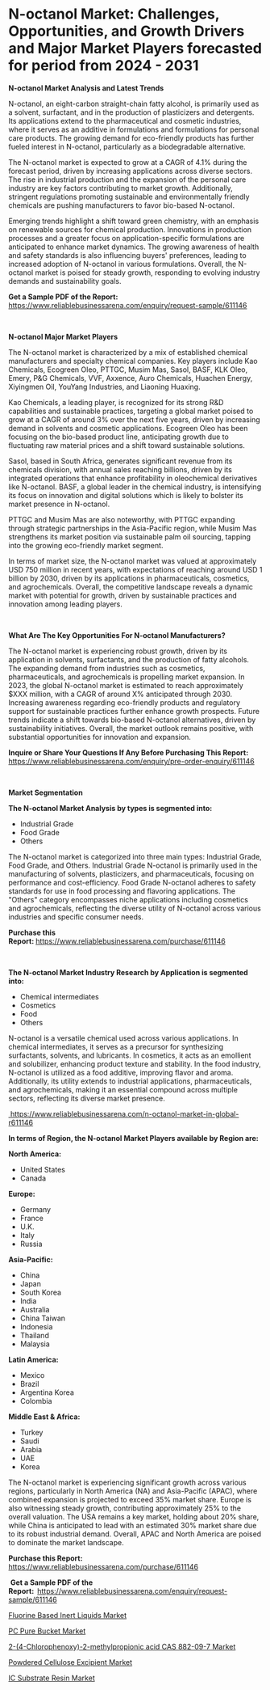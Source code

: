 <p><h1>N-octanol Market: Challenges, Opportunities, and Growth Drivers and Major Market Players forecasted for period from 2024 - 2031</h1></p><p><strong>N-octanol Market Analysis and Latest Trends</strong></p>
<p><p>N-octanol, an eight-carbon straight-chain fatty alcohol, is primarily used as a solvent, surfactant, and in the production of plasticizers and detergents. Its applications extend to the pharmaceutical and cosmetic industries, where it serves as an additive in formulations and formulations for personal care products. The growing demand for eco-friendly products has further fueled interest in N-octanol, particularly as a biodegradable alternative.</p><p>The N-octanol market is expected to grow at a CAGR of 4.1% during the forecast period, driven by increasing applications across diverse sectors. The rise in industrial production and the expansion of the personal care industry are key factors contributing to market growth. Additionally, stringent regulations promoting sustainable and environmentally friendly chemicals are pushing manufacturers to favor bio-based N-octanol. </p><p>Emerging trends highlight a shift toward green chemistry, with an emphasis on renewable sources for chemical production. Innovations in production processes and a greater focus on application-specific formulations are anticipated to enhance market dynamics. The growing awareness of health and safety standards is also influencing buyers' preferences, leading to increased adoption of N-octanol in various formulations. Overall, the N-octanol market is poised for steady growth, responding to evolving industry demands and sustainability goals.</p></p>
<p><strong>Get a Sample PDF of the Report:&nbsp;</strong> <a href="https://www.reliablebusinessarena.com/enquiry/request-sample/611146?utm_campaign=1599&utm_medium=2&utm_source=Github&utm_content=ia&utm_term=12102024&utm_id=n-octanol">https://www.reliablebusinessarena.com/enquiry/request-sample/611146</a></p>
<p>&nbsp;</p>
<p><strong>N-octanol Major Market Players</strong></p>
<p><p>The N-octanol market is characterized by a mix of established chemical manufacturers and specialty chemical companies. Key players include Kao Chemicals, Ecogreen Oleo, PTTGC, Musim Mas, Sasol, BASF, KLK Oleo, Emery, P&G Chemicals, VVF, Axxence, Auro Chemicals, Huachen Energy, Xiyingmen Oil, YouYang Industries, and Liaoning Huaxing.</p><p>Kao Chemicals, a leading player, is recognized for its strong R&D capabilities and sustainable practices, targeting a global market poised to grow at a CAGR of around 3% over the next five years, driven by increasing demand in solvents and cosmetic applications. Ecogreen Oleo has been focusing on the bio-based product line, anticipating growth due to fluctuating raw material prices and a shift toward sustainable solutions.</p><p>Sasol, based in South Africa, generates significant revenue from its chemicals division, with annual sales reaching billions, driven by its integrated operations that enhance profitability in oleochemical derivatives like N-octanol. BASF, a global leader in the chemical industry, is intensifying its focus on innovation and digital solutions which is likely to bolster its market presence in N-octanol.</p><p>PTTGC and Musim Mas are also noteworthy, with PTTGC expanding through strategic partnerships in the Asia-Pacific region, while Musim Mas strengthens its market position via sustainable palm oil sourcing, tapping into the growing eco-friendly market segment.</p><p>In terms of market size, the N-octanol market was valued at approximately USD 750 million in recent years, with expectations of reaching around USD 1 billion by 2030, driven by its applications in pharmaceuticals, cosmetics, and agrochemicals. Overall, the competitive landscape reveals a dynamic market with potential for growth, driven by sustainable practices and innovation among leading players.</p></p>
<p>&nbsp;</p>
<p><strong>What Are The Key Opportunities For N-octanol Manufacturers?</strong></p>
<p><p>The N-octanol market is experiencing robust growth, driven by its application in solvents, surfactants, and the production of fatty alcohols. The expanding demand from industries such as cosmetics, pharmaceuticals, and agrochemicals is propelling market expansion. In 2023, the global N-octanol market is estimated to reach approximately $XXX million, with a CAGR of around X% anticipated through 2030. Increasing awareness regarding eco-friendly products and regulatory support for sustainable practices further enhance growth prospects. Future trends indicate a shift towards bio-based N-octanol alternatives, driven by sustainability initiatives. Overall, the market outlook remains positive, with substantial opportunities for innovation and expansion.</p></p>
<p><strong>Inquire or Share Your Questions If Any Before Purchasing This Report:</strong> <a href="https://www.reliablebusinessarena.com/enquiry/pre-order-enquiry/611146?utm_campaign=1599&utm_medium=2&utm_source=Github&utm_content=ia&utm_term=12102024&utm_id=n-octanol">https://www.reliablebusinessarena.com/enquiry/pre-order-enquiry/611146</a></p>
<p>&nbsp;</p>
<p><strong>Market Segmentation</strong></p>
<p><strong>The N-octanol Market Analysis by types is segmented into:</strong></p>
<p><ul><li>Industrial Grade</li><li>Food Grade</li><li>Others</li></ul></p>
<p><p>The N-octanol market is categorized into three main types: Industrial Grade, Food Grade, and Others. Industrial Grade N-octanol is primarily used in the manufacturing of solvents, plasticizers, and pharmaceuticals, focusing on performance and cost-efficiency. Food Grade N-octanol adheres to safety standards for use in food processing and flavoring applications. The "Others" category encompasses niche applications including cosmetics and agrochemicals, reflecting the diverse utility of N-octanol across various industries and specific consumer needs.</p></p>
<p><strong>Purchase this Report:&nbsp;</strong><a href="https://www.reliablebusinessarena.com/purchase/611146?utm_campaign=1599&utm_medium=2&utm_source=Github&utm_content=ia&utm_term=12102024&utm_id=n-octanol">https://www.reliablebusinessarena.com/purchase/611146</a></p>
<p>&nbsp;</p>
<p><strong>The N-octanol Market Industry Research by Application is segmented into:</strong></p>
<p><ul><li>Chemical intermediates</li><li>Cosmetics</li><li>Food</li><li>Others</li></ul></p>
<p><p>N-octanol is a versatile chemical used across various applications. In chemical intermediates, it serves as a precursor for synthesizing surfactants, solvents, and lubricants. In cosmetics, it acts as an emollient and solubilizer, enhancing product texture and stability. In the food industry, N-octanol is utilized as a food additive, improving flavor and aroma. Additionally, its utility extends to industrial applications, pharmaceuticals, and agrochemicals, making it an essential compound across multiple sectors, reflecting its diverse market presence.</p></p>
<p><a href="https://www.reliablebusinessarena.com/n-octanol-market-in-global-r611146?utm_campaign=1599&utm_medium=2&utm_source=Github&utm_content=ia&utm_term=12102024&utm_id=n-octanol">&nbsp;https://www.reliablebusinessarena.com/n-octanol-market-in-global-r611146</a></p>
<p><strong>In terms of Region, the N-octanol Market Players available by Region are:</strong></p>
<p>
    <p> <strong> North America: </strong>
        <ul>
            <li>United States</li>
            <li>Canada</li>
        </ul>
        </p> 
    <p> <strong> Europe: </strong>
        <ul>
            <li>Germany</li>
            <li>France</li>
            <li>U.K.</li>
            <li>Italy</li>
            <li>Russia</li>
        </ul>
        </p> 
    <p> <strong> Asia-Pacific: </strong>
        <ul>
            <li>China</li>
            <li>Japan</li>
            <li>South Korea</li>
            <li>India</li>
            <li>Australia</li>
            <li>China Taiwan</li>
            <li>Indonesia</li>
            <li>Thailand</li>
            <li>Malaysia</li>
        </ul>
        </p> 
    <p> <strong> Latin America: </strong>
        <ul>
            <li>Mexico</li>
            <li>Brazil</li>
            <li>Argentina Korea</li>
            <li>Colombia</li>
        </ul>
        </p> 
    <p> <strong> Middle East & Africa: </strong>
        <ul>
            <li>Turkey</li>
            <li>Saudi</li>
            <li>Arabia</li>
            <li>UAE</li>
            <li>Korea</li>
        </ul>
    </p>
    </p>
<p><p>The N-octanol market is experiencing significant growth across various regions, particularly in North America (NA) and Asia-Pacific (APAC), where combined expansion is projected to exceed 35% market share. Europe is also witnessing steady growth, contributing approximately 25% to the overall valuation. The USA remains a key market, holding about 20% share, while China is anticipated to lead with an estimated 30% market share due to its robust industrial demand. Overall, APAC and North America are poised to dominate the market landscape.</p></p>
<p><strong>Purchase this Report: </strong><a href="https://www.reliablebusinessarena.com/purchase/611146?utm_campaign=1599&utm_medium=2&utm_source=Github&utm_content=ia&utm_term=12102024&utm_id=n-octanol">https://www.reliablebusinessarena.com/purchase/611146</a></p>
<p>&nbsp;<strong>Get a Sample PDF of the Report:&nbsp;&nbsp;</strong><a href="https://www.reliablebusinessarena.com/enquiry/request-sample/611146?utm_campaign=1599&utm_medium=2&utm_source=Github&utm_content=ia&utm_term=12102024&utm_id=n-octanol">https://www.reliablebusinessarena.com/enquiry/request-sample/611146</a></p>
<p><strong></strong></p>
<p><p><a href="https://www.linkedin.com/pulse/fluorine-based-inert-liquids-market-ecosystem-competitive-landscape-ozubc?utm_campaign=1599&utm_medium=2&utm_source=Github&utm_content=ia&utm_term=12102024&utm_id=n-octanol">Fluorine Based Inert Liquids Market</a></p><p><a href="https://github.com/delmasportse2/Market-Research-Report-List-1/blob/main/pc-pure-bucket-market.md?utm_campaign=1599&utm_medium=2&utm_source=Github&utm_content=ia&utm_term=12102024&utm_id=n-octanol">PC Pure Bucket Market</a></p><p><a href="https://github.com/shantaev7par/Market-Research-Report-List-1/blob/main/2-4-chlorophenoxy-2-methylpropionic-acid-cas-882-09-7-market.md?utm_campaign=1599&utm_medium=2&utm_source=Github&utm_content=ia&utm_term=12102024&utm_id=n-octanol">2-(4-Chlorophenoxy)-2-methylpropionic acid CAS 882-09-7 Market</a></p><p><a href="https://www.linkedin.com/pulse/powdered-cellulose-excipient-market-size-share-trends-analysis-naiic?utm_campaign=1599&utm_medium=2&utm_source=Github&utm_content=ia&utm_term=12102024&utm_id=n-octanol">Powdered Cellulose Excipient Market</a></p><p><a href="https://www.linkedin.com/pulse/comprehensive-ic-substrate-resin-market-report-segmentation-40dec?utm_campaign=1599&utm_medium=2&utm_source=Github&utm_content=ia&utm_term=12102024&utm_id=n-octanol">IC Substrate Resin Market</a></p></p>